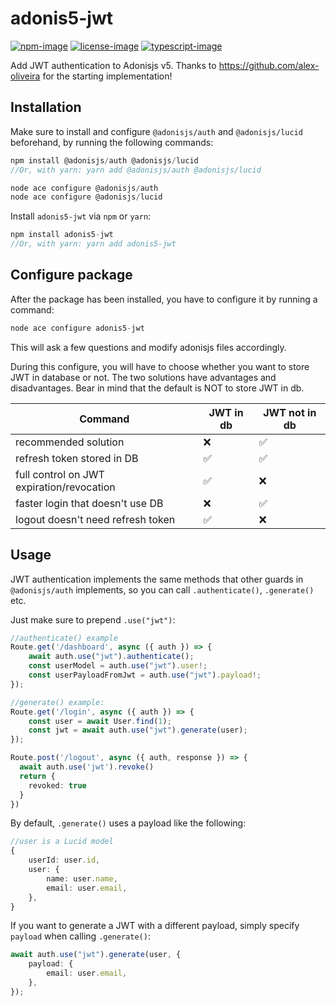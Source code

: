 # adonis5-jwt

[![npm-image]][npm-url] [![license-image]][license-url] [![typescript-image]][typescript-url]

Add JWT authentication to Adonisjs v5. 
Thanks to https://github.com/alex-oliveira for the starting implementation!

## Installation

Make sure to install and configure `@adonisjs/auth` and `@adonisjs/lucid` beforehand, by running the following commands:

```js
npm install @adonisjs/auth @adonisjs/lucid 
//Or, with yarn: yarn add @adonisjs/auth @adonisjs/lucid

node ace configure @adonisjs/auth
node ace configure @adonisjs/lucid
```

Install `adonis5-jwt` via `npm` or `yarn`:

```js
npm install adonis5-jwt
//Or, with yarn: yarn add adonis5-jwt
```

## Configure package

After the package has been installed, you have to configure it by running a command:

```js
node ace configure adonis5-jwt
```

This will ask a few questions and modify adonisjs files accordingly. 

During this configure, you will have to choose whether you want to store JWT in database or not.
The two solutions have advantages and disadvantages. Bear in mind that the default is NOT to store JWT in db.

| Command | JWT in db | JWT not in db |
| --- | --- | --- |
| recommended solution | :x: | :white_check_mark: |
| refresh token stored in DB | :white_check_mark: | :white_check_mark: |
| full control on JWT expiration/revocation | :white_check_mark: | :x: |
| faster login that doesn't use DB | :x: | :white_check_mark: |
| logout doesn't need refresh token | :white_check_mark: | :x: |

## Usage

JWT authentication implements the same methods that other guards in `@adonisjs/auth` implements, so you can call `.authenticate()`, `.generate()` etc. 

Just make sure to prepend `.use("jwt")`:

```ts
//authenticate() example
Route.get('/dashboard', async ({ auth }) => {
    await auth.use("jwt").authenticate();
    const userModel = auth.use("jwt").user!;
    const userPayloadFromJwt = auth.use("jwt").payload!;
});

//generate() example:
Route.get('/login', async ({ auth }) => {
    const user = await User.find(1);
    const jwt = await auth.use("jwt").generate(user);
});

Route.post('/logout', async ({ auth, response }) => {
  await auth.use('jwt').revoke()
  return {
    revoked: true
  }
})
```

By default, `.generate()` uses a payload like the following:

```ts
//user is a Lucid model
{
    userId: user.id,
    user: {
        name: user.name,
        email: user.email,
    },
}
```

If you want to generate a JWT with a different payload, simply specify `payload` when calling `.generate()`:

```ts
await auth.use("jwt").generate(user, {
    payload: {
        email: user.email,
    },
});
```

[npm-image]: https://img.shields.io/npm/v/adonis5-jwt.svg?style=for-the-badge&logo=npm
[npm-url]: https://npmjs.org/package/adonis5-jwt "npm"

[license-image]: https://img.shields.io/npm/l/adonis5-jwt?color=blueviolet&style=for-the-badge
[license-url]: LICENSE.md "license"

[typescript-image]: https://img.shields.io/badge/Typescript-294E80.svg?style=for-the-badge&logo=typescript
[typescript-url]:  "typescript"
